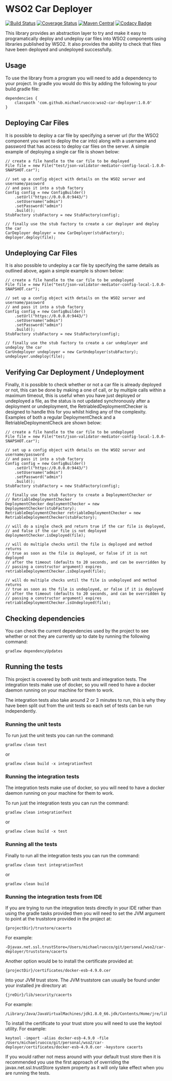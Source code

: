 # WSO2 Car Deployer

[![Build Status](https://travis-ci.org/michaelruocco/wso2-car-deployer.svg?branch=master)](https://travis-ci.org/michaelruocco/wso2-car-deployer)
[![Coverage Status](https://coveralls.io/repos/github/michaelruocco/wso2-car-deployer/badge.svg?branch=master)](https://coveralls.io/github/michaelruocco/wso2-car-deployer?branch=master)
[![Maven Central](https://maven-badges.herokuapp.com/maven-central/com.github.michaelruocco/wso2-car-deployer/badge.svg)](https://maven-badges.herokuapp.com/maven-central/com.github.michaelruocco/wso2-car-deployer
)
[![Codacy Badge](https://api.codacy.com/project/badge/Grade/8d95bf1520b54d71ac9a25b373db5032)](https://www.codacy.com/app/michael-ruocco/wso2-car-deployer?utm_source=github.com&amp;utm_medium=referral&amp;utm_content=michaelruocco/wso2-car-deployer&amp;utm_campaign=Badge_Grade)


This library provides an abstraction layer to try and make it easy to
programatically deploy and undeploy car files into WSO2 components using
libraries published by WSO2. It also provides the ability to check that
files have been deployed and undeployed successfully.

## Usage

To use the library from a program you will need to add a dependency to your project. In
gradle you would do this by adding the following to your build.gradle file:

```
dependencies {
    classpath 'com.github.michaelruocco:wso2-car-deployer:1.0.0'
}
```

## Deploying Car Files

It is possible to deploy a car file by specifying a server url (for the
WSO2 component you want to deploy the car into) along with a username
and password that has access to deploy car files on the server. A
simple example of deploying a single car file is shown below:

```
// create a file handle to the car file to be deployed
File file = new File("test/json-validator-mediator-config-local-1.0.0-SNAPSHOT.car");

// set up a config object with details on the WSO2 server and username/password
// and pass it into a stub factory
Config config = new ConfigBuilder()
    .setUrl("https://0.0.0.0:9443/")
    .setUsername("admin")
    .setPassword("admin")
    .build();
StubFactory stubFactory = new StubFactory(config);

// finally use the stub factory to create a car deployer and deploy the car
CarDeployer deployer = new CarDeployer(stubFactory);
deployer.deploy(file);
```

## Undeploying Car Files

It is also possible to undeploy a car file by specifying the same details
as outlined above, again a simple example is shown below:

```
// create a file handle to the car file to be undeployed
File file = new File("test/json-validator-mediator-config-local-1.0.0-SNAPSHOT.car");

// set up a config object with details on the WSO2 server and username/password
// and pass it into a stub factory
Config config = new ConfigBuilder()
    .setUrl("https://0.0.0.0:9443/")
    .setUsername("admin")
    .setPassword("admin")
    .build();
StubFactory stubFactory = new StubFactory(config);

// finally use the stub factory to create a car undeployer and undeploy the car
CarUndeployer undeployer = new CarUndeployer(stubFactory);
undeployer.undeploy(file);
```

## Verifying Car Deployment / Undeployment

Finally, it is possible to check whether or not a car file is already
deployed or not, this can be done by making a one of call, or by multiple
calls within a maximum timeout, this is useful when you have just deployed
or undeployed a file, as the status is not updated synchronously after a
deployment or undeployment, the RetriabledDeploymentChecker is designed
to handle this for you whilst hiding any of the complexity. Examples of
both a regular DeploymentCheck and a RetriableDeploymentCheck are shown
below:

```
// create a file handle to the car file to be undeployed
File file = new File("test/json-validator-mediator-config-local-1.0.0-SNAPSHOT.car");

// set up a config object with details on the WSO2 server and username/password
// and pass it into a stub factory
Config config = new ConfigBuilder()
    .setUrl("https://0.0.0.0:9443/")
    .setUsername("admin")
    .setPassword("admin")
    .build();
StubFactory stubFactory = new StubFactory(config);

// finally use the stub factory to create a DeploymentChecker or
// RetriableDeploymentChecker
DeploymentChecker deploymentChecker = new DeploymentChecker(stubFactory);
RetriableDeploymentChecker retriableDeploymentChecker = new RetriableDeploymentChecker(stubFactory);

// will do a single check and return true if the car file is deployed,
// and false if the car file is not deployed
deploymentChecker.isDeployed(file);

// will do multiple checks until the file is deployed and method returns
// true as soon as the file is deployed, or false if it is not deployed
// after the timeout (defaults to 20 seconds, and can be overridden by
// passing a constructor argument) expires
retriableDeploymentChecker.isDeployed(file);

// will do multiple checks until the file is undeployed and method returns
// true as soon as the file is undeployed, or false if it is deployed
// after the timeout (defaults to 20 seconds, and can be overridden by
// passing a constructor argument) expires
retriableDeploymentChecker.isUndeployed(file);
```

## Checking dependencies

You can check the current dependencies used by the project to see whether
or not they are currently up to date by running the following command:

```
gradlew dependencyUpdates
```

## Running the tests

This project is covered by both unit tests and integration tests. The
integration tests make use of docker, so you will need to have a docker
daemon running on your machine for them to work.

The integration tests also take around 2 or 3 minutes to run, this is
why they have been split out from the unit tests so each set of tests
can be run independently.

### Running the unit tests

To run just the unit tests you can run the command:

```
gradlew clean test
```

or

```
gradlew clean build -x integrationTest
```

### Running the integration tests

The integration tests make use of docker, so you will need to have a docker
daemon running on your machine for them to work.

To run just the integration tests you can run the command:

```
gradlew clean integrationTest
```

or

```
gradlew clean build -x test
```

### Running all the tests

Finally to run all the integration tests you can run the command:

```
gradlew clean test integrationTest
```

or

```
gradlew clean build
```

### Running the integration tests from IDE

If you are trying to run the integration tests directly in your IDE rather
than using the gradle tasks provided then you will need to set the JVM
argument to point at the truststore provided in the project at:

```
{projectDir}/trustore/cacerts
```

For example:

```
-Djavax.net.ssl.trustStore=/Users/michaelruocco/git/personal/wso2/car-deployer/truststore/cacerts
```

Another option would be to install the certificate provided at:

```
{projectDir}/certificates/docker-esb-4.9.0.cer
```

Into your JVM trust store. The JVM truststore can usually be found under
your installed jre directory at:

```
{jreDir}/lib/security/cacerts
```

For example:

```
/Library/Java/JavaVirtualMachines/jdk1.8.0_66.jdk/Contents/Home/jre/lib/security/cacerts
```

To install the certificate to your trust store you will need to use the
keytool utility. For example:

```
keytool -import -alias docker-esb-4.9.0 -file /Users/michaelruocco/git/personal/wso2/car-deployer/certificates/docker-esb-4.9.0.cer -keystore cacerts
```

If you would rather not mess around with your default trust store then it
is recommended you use the first approach of overriding the javax.net.ssl.trustStore
system property as it will only take effect when you are running the tests.

